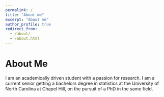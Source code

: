 ```yaml
---
permalink: /
title: "About me"
excerpt: "About me"
author_profile: true
redirect_from: 
  - /about/
  - /about.html
---
```


About Me
===

I am an academically driven student with a passion for research. I am a current senior getting a bachelors degree in statistics at the University of North Carolina at Chapel Hill, on the pursuit of a PhD in the same field.
